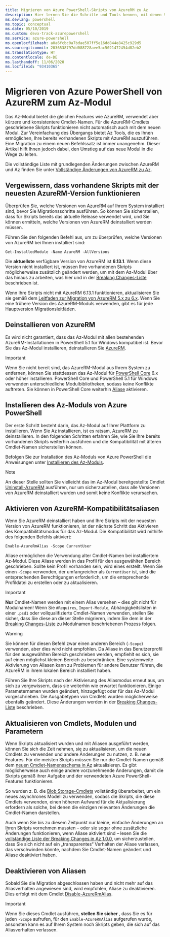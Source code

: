 ```yaml
---
title: Migrieren von Azure PowerShell-Skripts von AzureRM zu Az
description: Hier lernen Sie die Schritte und Tools kennen, mit denen Sie Skripts vom AzureRM-Modul zum neuen Az-Modul migrieren können.
ms.devlang: powershell
ms.topic: conceptual
ms.date: 05/10/2019
ms.custom: devx-track-azurepowershell
ms.service: azure-powershell
ms.openlocfilehash: a0a6fcbc0a7bdae507ff5e16dd844e8425c929d5
ms.sourcegitcommit: 2036538797dd088728aee5ac5021472454d82eb2
ms.translationtype: HT
ms.contentlocale: de-DE
ms.lasthandoff: 11/06/2020
ms.locfileid: "93410365"
---
```

# <a name="migrate-azure-powershell-from-azurerm-to-az"></a>Migrieren von Azure PowerShell von AzureRM zum Az-Modul

Das Az-Modul bietet die gleichen Features wie AzureRM, verwendet aber kürzere und konsistentere Cmdlet-Namen.
Für die AzureRM-Cmdlets geschriebene Skripts funktionieren nicht automatisch auch mit dem neuen Modul. Zur Vereinfachung des Übergangs bietet Az Tools, die es Ihnen ermöglichen, Ihre bereits vorhandenen Skripts mit AzureRM auszuführen. Eine Migration zu einem neuen Befehlssatz ist immer unangenehm. Dieser Artikel hilft Ihnen jedoch dabei, den Umstieg auf das neue Modul in die Wege zu leiten.

Die vollständige Liste mit grundlegenden Änderungen zwischen AzureRM und Az finden Sie unter [Vollständige Änderungen von AzureRM zu Az](migrate-az-1.0.0.md).

## <a name="ensure-existing-scripts-work-with-the-latest-azurerm-release"></a>Vergewissern, dass vorhandene Skripts mit der neuesten AzureRM-Version funktionieren

Überprüfen Sie, welche Versionen von AzureRM auf Ihrem System installiert sind, bevor Sie Migrationsschritte ausführen. So können Sie sicherstellen, dass für Skripts bereits das aktuelle Release verwendet wird, und Sie können ermitteln, welche Versionen von AzureRM deinstalliert werden müssen.

Führen Sie den folgenden Befehl aus, um zu überprüfen, welche Versionen von AzureRM bei Ihnen installiert sind:

```powershell-interactive
Get-InstalledModule -Name AzureRM -AllVersions
```

Die __aktuellste__ verfügbare Version von AzureRM ist __6.13.1__. Wenn diese Version nicht installiert ist, müssen Ihre vorhandenen Skripts möglicherweise zusätzlich geändert werden, um mit dem Az-Modul über das hinaus zu arbeiten, was hier und in der [Breaking Changes-Liste](migrate-az-1.0.0.md) beschrieben ist.

Wenn Ihre Skripts nicht mit AzureRM 6.13.1 funktionieren, aktualisieren Sie sie gemäß dem [Leitfaden zur Migration von AzureRM 5.x zu 6.x](/powershell/azure/azurerm/migration-guide.6.0.0).
Wenn Sie eine frühere Version des AzureRM-Moduls verwenden, gibt es für jede Hauptversion Migrationsleitfäden.

## <a name="uninstall-azurerm"></a>Deinstallieren von AzureRM

Es wird nicht garantiert, dass das Az-Modul mit allen bestehenden AzureRM-Installationen in PowerShell 5.1 für Windows kompatibel ist. Bevor Sie das Az-Modul installieren, deinstallieren Sie [AzureRM](/powershell/azure/uninstall-az-ps#uninstall-the-azurerm-module).

> [!IMPORTANT]
>
> Wenn Sie nicht bereit sind, das AzureRM-Modul aus Ihrem System zu entfernen, können Sie stattdessen das Az-Modul für [PowerShell Core](/powershell/scripting/install/installing-powershell-core-on-windows) 6.x oder höher installieren. PowerShell Core und PowerShell 5.1 für Windows verwenden unterschiedliche Modulbibliotheken, sodass keine Konflikte auftreten. Sie können in PowerShell Core weiterhin [Aliase](#enable-azurerm-compatibility-aliases) aktivieren.

## <a name="install-the-azure-powershell-az-module"></a>Installieren des Az-Moduls von Azure PowerShell

Der erste Schritt besteht darin, das Az-Modul auf Ihrer Plattform zu installieren. Wenn Sie Az installieren, ist es ratsam, AzureRM zu deinstallieren. In den folgenden Schritten erfahren Sie, wie Sie Ihre bereits vorhandenen Skripts weiterhin ausführen und die Kompatibilität mit älteren Cmdlet-Namen sicherstellen können.

Befolgen Sie zur Installation des Az-Moduls von Azure PowerShell die Anweisungen unter [Installieren des Az-Moduls](install-az-ps.md).

> [!NOTE]
> An dieser Stelle sollten Sie vielleicht das im Az-Modul bereitgestellte Cmdlet [Uninstall-AzureRM](/powershell/module/az.accounts/uninstall-azurerm) ausführen, nur um sicherzustellen, dass alle Versionen von AzureRM deinstalliert wurden und somit keine Konflikte verursachen.

## <a name="enable-azurerm-compatibility-aliases"></a>Aktivieren von AzureRM-Kompatibilitätsaliasen

Wenn Sie AzureRM deinstalliert haben und Ihre Skripts mit der neuesten Version von AzureRM funktionieren, ist der nächste Schritt das Aktivieren des Kompatibilitätsmodus für das Az-Modul. Die Kompatibilität wird mithilfe des folgenden Befehls aktiviert:

```powershell-interactive
Enable-AzureRmAlias -Scope CurrentUser
```

Aliase ermöglichen die Verwendung alter Cmdlet-Namen bei installiertem Az-Modul. Diese Aliase werden in das Profil für den ausgewählten Bereich geschrieben. Sollte kein Profil vorhanden sein, wird eines erstellt.
Wenn Sie einen `-Scope` verwenden, der umfangreicher als `CurrentUser` ist, sind die entsprechenden Berechtigungen erforderlich, um die entsprechende Profildatei zu erstellen oder zu aktualisieren.

> [!IMPORTANT]
> __Nur__ Cmdlet-Namen werden mit einem Alias versehen – dies gilt nicht für Modulnamen! Wenn Sie `#Requires`, `Import-Module`, Abhängigkeitslisten in einer `.psd1` oder vollqualifizierte Cmdlet-Namen verwenden, stellen Sie sicher, dass Sie diese an dieser Stelle migrieren, indem Sie dem in der [Breaking Changes-Liste](migrate-az-1.0.0.md) zu Modulnamen beschriebenen Prozess folgen.

> [!WARNING]
>
> Sie können für diesen Befehl zwar einen anderen Bereich (`-Scope`) verwenden, aber dies wird nicht empfohlen. Da Aliase in das Benutzerprofil für den ausgewählten Bereich geschrieben werden, empfiehlt es sich, sie auf einen möglichst kleinen Bereich zu beschränken. Eine systemweite Aktivierung von Aliasen kann zu Problemen für andere Benutzer führen, die AzureRM in ihrem lokalen Bereich installiert haben.

Führen Sie Ihre Skripts nach der Aktivierung des Aliasmodus erneut aus, um sich zu vergewissern, dass sie weiterhin wie erwartet funktionieren.
Einige Parameternamen wurden geändert, hinzugefügt oder für das Az-Modul vorgeschrieben. Die Ausgabetypen von Cmdlets wurden möglicherweise ebenfalls geändert. Diese Änderungen werden in der [Breaking Changes-Liste](migrate-az-1.0.0.md) beschrieben.

## <a name="update-cmdlets-modules-and-parameters"></a>Aktualisieren von Cmdlets, Modulen und Parametern

Wenn Skripts aktualisiert wurden und mit Aliasen ausgeführt werden, können Sie sich die Zeit nehmen, sie zu aktualisieren, um die neuen Cmdlets zu verwenden und andere Änderungen zu nutzen, z. B. neue Features. Für die meisten Skripts müssen Sie nur die Cmdlet-Namen gemäß dem [neuen Cmdlet-Namensschema in Az](migrate-az-1.0.0.md#cmdlet-noun-prefix-changes) aktualisieren. Es gibt möglicherweise auch einige andere vorzunehmende Änderungen, damit die Skripts gemäß ihrer Aufgabe und der verwendeten Azure PowerShell-Features funktionieren.

So wurden z. B. die [Blob Storage-Cmdlets](migrate-az-1.0.0.md#azstorage-previously-azurestorage-and-azurermstorage) vollständig überarbeitet, um ein neues asynchrones Modell zu verwenden, sodass die Skripts, die diese Cmdlets verwenden, einen höheren Aufwand für die Aktualisierung erfordern als solche, bei denen die einzigen relevanten Änderungen die Cmdlet-Namen darstellen.

Auch wenn Sie bis zu diesem Zeitpunkt nur kleine, einfache Änderungen an Ihren Skripts vornehmen mussten – oder sie sogar ohne zusätzliche Änderungen funktionieren, wenn Aliase aktiviert sind – lesen Sie die [vollständige Liste der Breaking Changes in Az 1.0.0](migrate-az-1.0.0.md), um sicherzustellen, dass Sie sich nicht auf ein „transparentes“ Verhalten der Aliase verlassen, das verschwinden könnte, nachdem Sie Cmdlet-Namen geändert und Aliase deaktiviert haben.

## <a name="disable-aliases"></a>Deaktivieren von Aliasen

Sobald Sie die Migration abgeschlossen haben und nicht mehr auf das Aliasverhalten angewiesen sind, wird empfohlen, Aliase zu deaktivieren. Dies erfolgt mit dem Cmdlet [Disable-AzureRmAlias](/powershell/module/az.accounts/disable-azurermalias).

> [!IMPORTANT]
> Wenn Sie dieses Cmdlet ausführen, __stellen Sie sicher__ , dass Sie es für jeden `-Scope` aufrufen, für den `Enable-AzureRmAlias` aufgerufen wurde, ansonsten kann es auf Ihrem System noch Skripts geben, die sich auf das Aliasverhalten verlassen.
